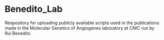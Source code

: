 # Benedito_Lab
Respository for uploading publicly available scripts  used in the publications made in the Molecular Genetics of Angiogenes laboratory at CNIC run by Rui Benedito
